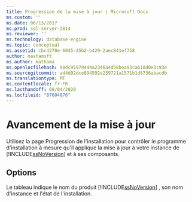 ```yaml
---
title: Progression de la mise à jour | Microsoft Docs
ms.custom: ''
ms.date: 06/13/2017
ms.prod: sql-server-2014
ms.reviewer: ''
ms.technology: database-engine
ms.topic: conceptual
ms.assetid: cbc4270e-6045-45b2-b429-2aec841ef758
author: mashamsft
ms.author: mathoma
ms.openlocfilehash: 98dc95979444a2346a4d58bea93ca618d0e3c93e
ms.sourcegitcommit: ad4d92dce894592a259721a1571b1d8736abacdb
ms.translationtype: MT
ms.contentlocale: fr-FR
ms.lasthandoff: 08/04/2020
ms.locfileid: "87604876"
---
```

# <a name="update-progress"></a>Avancement de la mise à jour
  Utilisez la page Progression de l'installation pour contrôler le programme d'installation à mesure qu'il applique la mise à jour à votre instance de [!INCLUDE[ssNoVersion](../../includes/ssnoversion-md.md)] et à ses composants.  
  
## <a name="options"></a>Options  
 Le tableau indique le nom du produit [!INCLUDE[ssNoVersion](../../includes/ssnoversion-md.md)] , son nom d'instance et l'état de l'installation.  
  
  
